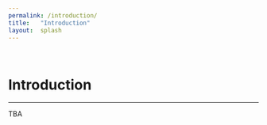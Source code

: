 ```yaml
---
permalink: /introduction/
title:   "Introduction"
layout:  splash
---
```

&nbsp;

# Introduction
---

TBA
